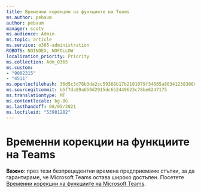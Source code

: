 ```yaml
---
title: Временни корекции на функциите на Teams
ms.author: pebaum
author: pebaum
manager: scotv
ms.audience: Admin
ms.topic: article
ms.service: o365-administration
ROBOTS: NOINDEX, NOFOLLOW
localization_priority: Priority
ms.collection: Adm_O365
ms.custom:
- "9002315"
- "4511"
ms.openlocfilehash: 36d5c3d78b3da2cc59368b17b2101079f34865a80341238386041446fb972abe
ms.sourcegitcommit: b5f7da89a650d2915dc652449623c78be6247175
ms.translationtype: MT
ms.contentlocale: bg-BG
ms.lasthandoff: 08/05/2021
ms.locfileid: "53981282"
---
```

# <a name="teams-temporary-feature-adjustments"></a>Временни корекции на функциите на Teams

**Важно**: през тези безпрецедентни времена предприемаме стъпки, за да гарантираме, че Microsoft Teams остава широко достъпен. Посетете [Временни корекции на функциите на Microsoft Teams](https://admin.microsoft.com/Adminportal/Home?source=applauncher#MessageCenter?id=MC206581).
